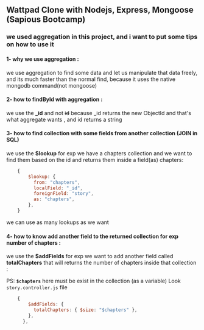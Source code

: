 ## Wattpad Clone with Nodejs, Express, Mongoose (Sapious Bootcamp)

### we used aggregation in this project, and i want to put some tips on how to use it

#### 1- why we use aggregation :

we use aggregation to find some data and let us manipulate that data freely, and its much faster than the normal find, because it uses the native mongodb command(not mongoose)

#### 2- how to findById with aggregation :

we use the **\_id** and not <del>id</del> because \_id returns the new ObjectId and that's what aggregate wants , and id returns a string

#### 3- how to find collection with some fields from another collection (JOIN in SQL)

we use the **$lookup** for exp we have a chapters collection and we want to find them based on the id and returns them inside a field(as) chapters:

```js
    {
        $lookup: {
          from: "chapters",
          localField: "_id",
          foreignField: "story",
          as: "chapters",
        },
    }
```

we can use as many lookups as we want

#### 4- how to know add another field to the returned collection for exp number of chapters :

we use the **$addFields** for exp we want to add another field called **totalChapters** that will returns the number of chapters inside that collection :

PS: **`$chapters`** here must be exist in the collection (as a variable) Look `story.controller.js` file

```js
    {
        $addFields: {
          totalChapters: { $size: "$chapters" },
        },
      },
```
